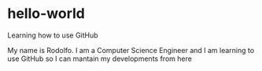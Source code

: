 # hello-world
Learning how to use GitHub

My name is Rodolfo. I am a Computer Science Engineer and I am learning to use GitHub so I can mantain my developments from here
